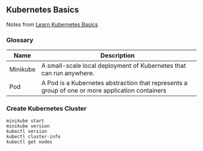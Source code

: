 ## Kubernetes Basics
Notes from [Learn Kubernetes Basics](https://kubernetes.io/docs/tutorials/kubernetes-basics/)
### Glossary
|Name | Description |
|-----|-------------|
|Minikube | A small-scale local deployment of Kubernetes that can run anywhere.
|Pod | A Pod is a Kubernetes abstraction that represents a group of one or more application containers |
### Create Kubernetes Cluster
```console
minikube start
minikube version
kubectl version
kubectl cluster-info
kubectl get nodes
```
